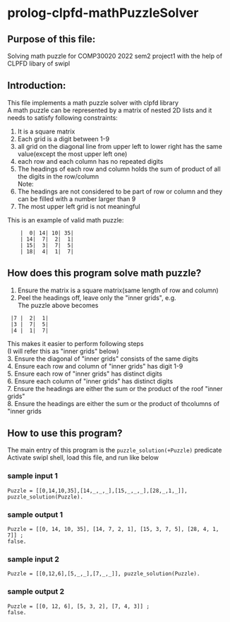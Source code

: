 # prolog-clpfd-mathPuzzleSolver
## Purpose of this file:
Solving math puzzle for COMP30020 2022 sem2 project1 with the help of CLPFD libary of swipl

## Introduction:
This file implements a math puzzle solver with clpfd library  
A math puzzle can be represented by a matrix of nested 2D lists and it needs 
to satisfy following constraints:  
1. It is a square matrix  
2. Each grid is a digit between 1-9  
3. all grid on the diagonal line from upper left to lower right has the same value(except the most upper left one)  
4. each row and each column has no repeated digits  
5. The headings of each row and column holds the sum of product of all the digits in the row/column  
Note:   
1. The headings are not considered to be part of row or column and they can be filled with a number larger than 9  
2. The most upper left grid is not meaningful       
  
  
This is an example of valid math puzzle:  
```
    |  0| 14| 10| 35|  
    | 14|  7|  2|  1|  
    | 15|  3|  7|  5|  
    | 18|  4|  1|  7|  
```

## How does this program solve math puzzle?
1. Ensure the matrix is a square matrix(same length of row and column)
2. Peel the headings off, leave only the "inner grids", e.g.  
The puzzle above becomes
```
 |7 |  2|  1|  
 |3 |  7|  5|  
 |4 |  1|  7|  
```
This makes it easier to perform following steps   
(I will refer this as "inner grids" below)    
3. Ensure the diagonal of "inner grids" consists of the same digits   
4. Ensure each row and column of "inner grids" has digit 1-9  
5. Ensure each row of "inner grids" has distinct digits  
6. Ensure each column of "inner grids" has distinct digits  
7. Ensure the headings are either the sum or the product of the roof "inner grids"  
8. Ensure the headings are either the sum or the product of thcolumns of "inner grids  

## How to use this program? 
The main entry of this program is the ```puzzle_solution(+Puzzle)``` predicate  
Activate swipl shell, load this file, and run like below  
### sample input 1 
    Puzzle = [[0,14,10,35],[14,_,_,_],[15,_,_,_],[28,_,1,_]], puzzle_solution(Puzzle).  
### sample output 1
    Puzzle = [[0, 14, 10, 35], [14, 7, 2, 1], [15, 3, 7, 5], [28, 4, 1, 7]] ;  
    false.
### sample input 2
    Puzzle = [[0,12,6],[5,_,_],[7,_,_]], puzzle_solution(Puzzle).    
### sample output 2
    Puzzle = [[0, 12, 6], [5, 3, 2], [7, 4, 3]] ;  
    false.